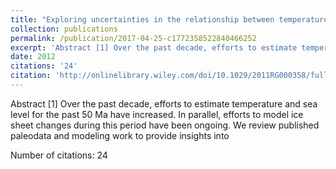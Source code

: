 ```yaml
---
title: "Exploring uncertainties in the relationship between temperature, ice volume, and sea level over the past 50 million years"
collection: publications
permalink: /publication/2017-04-25-c1772358522840466252
excerpt: 'Abstract [1] Over the past decade, efforts to estimate temperature and sea level for the past 50 Ma have increased. In parallel, efforts to model ice sheet changes during this period have been ongoing. We review published paleodata and modeling work to provide insights into '
date: 2012
citations: '24'
citation: 'http://onlinelibrary.wiley.com/doi/10.1029/2011RG000358/full'
---
```

Abstract [1] Over the past decade, efforts to estimate temperature and sea level for the past 50 Ma have increased. In parallel, efforts to model ice sheet changes during this period have been ongoing. We review published paleodata and modeling work to provide insights into 

Number of citations: 24